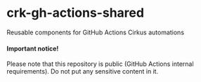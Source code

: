 # crk-gh-actions-shared
Reusable components for GitHub Actions Cirkus automations

#### Important notice!  

Please note that this repository is public (GitHub Actions internal requirements). Do not put any sensitive content in it.
